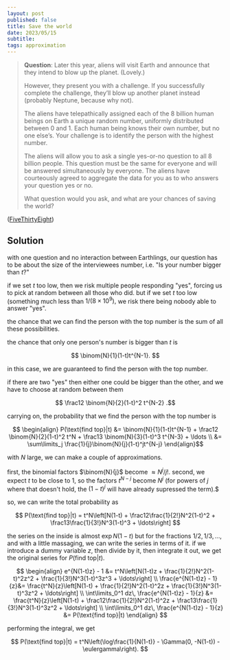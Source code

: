 ```yaml
---
layout: post
published: false
title: Save the world
date: 2023/05/15
subtitle: 
tags: approximation 
---
```


>**Question**: Later this year, aliens will visit Earth and announce that they intend to blow up the planet. (Lovely.)
>
>However, they present you with a challenge. If you successfully complete the challenge, they’ll blow up another planet instead (probably Neptune, because why not).
>
>The aliens have telepathically assigned each of the 8 billion human beings on Earth a unique random number, uniformly distributed between $0$ and $1.$ Each human being knows their own number, but no one else’s. Your challenge is to identify the person with the highest number.
>
>The aliens will allow you to ask a single yes-or-no question to all $8$ billion people. This question must be the same for everyone and will be answered simultaneously by everyone. The aliens have courteously agreed to aggregate the data for you as to who answers your question yes or no.
>
>What question would you ask, and what are your chances of saving the world?

<!--more-->

([FiveThirtyEight](URL))

## Solution

with one question and no interaction between Earthlings, our question has to be about the size of the interviewees number, i.e. "Is your number bigger than $t$?"

if we set $t$ too low, then we risk multiple people responding "yes", forcing us to pick at random between all those who did. but if we set $t$ too low (something much less than $1/(8\times10^9),$ we risk there being nobody able to answer "yes".

the chance that we can find the person with the top number is the sum of all these possibilities.

the chance that only one person's number is bigger than $t$ is

$$ \binom{N}{1}(1-t)t^{N-1}. $$

in this case, we are guaranteed to find the person with the top number.

if there are two "yes" then either one could be bigger than the other, and we have to choose at random between them

$$ \frac12 \binom{N}{2}(1-t)^2 t^{N-2} .$$

carrying on, the probability that we find the person with the top number is 

$$ \begin{align}
  P(\text{find top}|t) &= \binom{N}{1}(1-t)t^{N-1} + \frac12 \binom{N}{2}(1-t)^2 t^N + \frac13 \binom{N}{3}(1-t)^3 t^{N-3} + \ldots \\
  &= \sum\limits_j \frac{1}{j}\binom{N}{j}(1-t)^jt^{N-j}
\end{align}$$

with $N$ large, we can make a couple of approximations. 

first, the binomial factors $\binom{N}{j}$ become $\approx N^j/j!.$ second, we expect $t$ to be close to $1,$ so the factors $t^{N-j}$ become $N^j$ (for powers of $j$ where that doesn't hold, the $(1-t)^j$ will have already supressed the term).$

so, we can write the total probability as

$$
  P(\text{find top}|t) = t^N\left[N(1-t) + \frac12\frac{1}{2!}N^2(1-t)^2 + \frac13\frac{1}{3!}N^3(1-t)^3 + \ldots\right] 
$$

the series on the inside is almost $\exp N(1-t)$ but for the fractions $1/2, 1/3, \ldots,$ and with a little massaging, we can write the series in terms of it. if we introduce a dummy variable $z,$ then divide by it, then integrate it out, we get the original series for $P(\text{find top}|t).$

$$ 
  \begin{align}
e^{N(1-t)z} - 1 &= t^N\left[N(1-t)z + \frac{1}{2!}N^2(1-t)^2z^2 + \frac{1}{3!}N^3(1-t)^3z^3 + \ldots\right] \\
\frac{e^{N(1-t)z} - 1}{z}&= \frac{t^N}{z}\left[N(1-t) + \frac{1}{2!}N^2(1-t)^2z + \frac{1}{3!}N^3(1-t)^3z^2 + \ldots\right] \\
\int\limits_0^1 dz\, \frac{e^{N(1-t)z} - 1}{z} &= \frac{t^N}{z}\left[N(1-t) + \frac12\frac{1}{2!}N^2(1-t)^2z + \frac13\frac{1}{3!}N^3(1-t)^3z^2 + \ldots\right] \\
\int\limits_0^1 dz\, \frac{e^{N(1-t)z} - 1}{z} &= P(\text{find top}|t)
\end{align} 
$$

performing the integral, we get

$$ P(\text{find top}|t) = t^N\left(\log\frac{1}{N(1-t)} - \Gamma(0, -N(1-t)) - \eulergamma\right). $$

<br>
